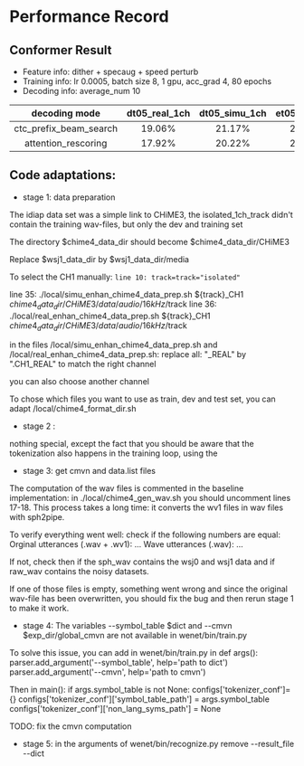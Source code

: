 # Performance Record

## Conformer Result

* Feature info: dither + specaug + speed perturb
* Training info: lr 0.0005, batch size 8, 1 gpu, acc_grad 4, 80 epochs
* Decoding info: average_num 10

|      decoding mode     | dt05_real_1ch | dt05_simu_1ch | et05_real_1ch | et05_simu_1ch |
|:----------------------:|:-------------:|:-------------:|:-------------:|:-------------:|
| ctc_prefix_beam_search |   19.06%      |   21.17%      |   28.39%      |    29.16%     |
|  attention_rescoring   |   17.92%      |   20.22%      |   27.40%      |    28.25%     |


## Code adaptations:

* stage 1: data preparation

The idiap data set was a simple link to CHiME3, the isolated_1ch_track didn't contain the training wav-files, but only the dev and training set

The directory $chime4_data_dir should become $chime4_data_dir/CHiME3

Replace $wsj1_data_dir by $wsj1_data_dir/media

To select the CH1 manually: 
`line 10: track=track="isolated"`

line 35: ./local/simu_enhan_chime4_data_prep.sh ${track}_CH1 $chime4_data_dir/CHiME3/data/audio/16kHz/$track
line 36: ./local/real_enhan_chime4_data_prep.sh ${track}_CH1 $chime4_data_dir/CHiME3/data/audio/16kHz/$track

in the files /local/simu_enhan_chime4_data_prep.sh and /local/real_enhan_chime4_data_prep.sh: 
replace all: "_REAL" by ".CH1_REAL" to match the right channel

you can also choose another channel

To chose which files you want to use as train, dev and test set, you can adapt /local/chime4_format_dir.sh


* stage 2 :

nothing special, except the fact that you should be aware that the tokenization also happens in the training loop, using the 

* stage 3: get cmvn and data.list files

The computation of the wav files is commented in the baseline implementation:
in ./local/chime4_gen_wav.sh you should uncomment lines 17-18.
This process takes a long time: it converts the wv1 files in wav files with sph2pipe.

To verify everything went well:
check if the following numbers are equal:
Orginal utterances (.wav + .wv1): ...
Wave utterances (.wav): ...

If not, check then if the sph_wav contains the wsj0 and wsj1 data and if raw_wav contains the noisy datasets.

If one of those files is empty, something went wrong and since the original wav-file has been overwritten, you should fix the bug and then rerun stage 1 to make it work. 

* stage 4: 
The variables  --symbol_table $dict and --cmvn $exp_dir/global_cmvn are not available in wenet/bin/train.py 

To solve this issue, you can add in wenet/bin/train.py in def args():
    parser.add_argument('--symbol_table', help='path to dict')
    parser.add_argument('--cmvn', help='path to cmvn')

Then in main():
    if args.symbol_table is not None:
        configs['tokenizer_conf']={}
        configs['tokenizer_conf']['symbol_table_path'] = args.symbol_table
        configs['tokenizer_conf']['non_lang_syms_path'] = None

TODO: fix the cmvn computation

* stage 5:
    in the arguments of wenet/bin/recognize.py remove
    --result_file
    --dict



